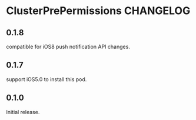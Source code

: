 # ClusterPrePermissions CHANGELOG

## 0.1.8
compatible for iOS8 push notification API changes.

## 0.1.7

support iOS5.0 to install this pod.

## 0.1.0

Initial release.
